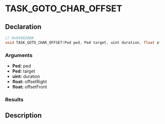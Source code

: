 # TASK_GOTO_CHAR_OFFSET

## Declaration
```cpp
// 0x658028BA
void TASK_GOTO_CHAR_OFFSET(Ped ped, Ped target, uint duration, float offsetRight, float offsetFront);
```

### Arguments
- **Ped:** ped
- **Ped:** target
- **uint:** duration
- **float:** offsetRight
- **float:** offsetFront

### Results

## Description
